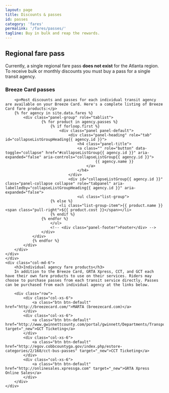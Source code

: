 ```yaml
---
layout: page
title: Discounts & passes
id: passes
category: 'fares'
permalink: '/fares/passes/'
tagline: Buy in bulk and reap the rewards.
---
```


## Regional fare pass

Currently, a single regional fare pass **does not exist** for the Atlanta region. To receive bulk or monthly discounts you must buy a pass for a single transit agency.

<div class="row">
	<div class="col-md-6">
		<h3>Breeze Card passes</h3>

		<p>Most discounts and passes for each individual transit agency are available on your Breeze Card. Here's a complete listing of Breeze Card fare products:</p>
		{% for agency in site.data.fares %}
			<div class="panel-group" role="tablist">
					{% for product in agency.passes %}
						{% if forloop.first %}
							<div class="panel panel-default">
								<div class="panel-heading" role="tab" id="collapseListGroupHeading{{ agency.id }}">
									<h4 class="panel-title">
									<a class="" role="button" data-toggle="collapse" href="#collapseListGroup{{ agency.id }}" aria-expanded="false" aria-controls="collapseListGroup{{ agency.id }}">
											{{ agency.name }}
										</a>
									</h4>
								</div>
								<div id="collapseListGroup{{ agency.id }}" class="panel-collapse collapse" role="tabpanel" aria-labelledby="collapseListGroupHeading{{ agency.id }}" aria-expanded="false">
									<ul class="list-group">
						{% else %}
							<li class="list-group-item">{{ product.name }} <span class="pull-right">${{ product.cost }}</span></li>
						{% endif %}
					{% endfor %}
						</ul>
						<!-- <div class="panel-footer">Footer</div> -->
					</div>
				</div>
				{% endfor %}	
			</div>
		</div>
	</div>
	</div>
	<div class="col-md-6">
		<h3>Individual agency fare products</h3>
		In addition to the Breeze Card, GRTA Xpress, CCT, and GCT each have their own fare products to use on their services. Riders may choose to purchase passes from each transit service directly. Passes can be purchased from each individual agency at the links below.

		<div class="row">
			<div class="col-xs-6">
				<a class="btn btn-default" href="http://breezecard.com/">MARTA (breezecard.com)</a>
			</div>
			<div class="col-xs-6">
				<a class="btn btn-default" href="http://www.gwinnettcounty.com/portal/gwinnett/Departments/Transportation/GwinnettCountyTransit/PassesandTickets" target="_new">GCT Ticketing</a>
			</div>
			<div class="col-xs-6">
				<a class="btn btn-default" href="http://egov.cobbcountyga.gov/index.php/estore-categories/2/168/cct-bus-passes" target="_new">CCT Ticketing</a>
			</div>
			<div class="col-xs-6">
				<a class="btn btn-default" href="http://onlinesales.xpressga.com" target="_new">GRTA Xpress Online Sales</a>
			</div>
		</div>
	</div>
</div>


